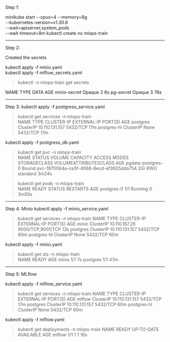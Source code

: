 Step 1:

minikube start --cpus=4 --memory=8g \
  --kubernetes-version=v1.30.6 \
  --wait=apiserver,system_pods \
  --wait-timeout=8m
kubectl create ns mlops-train

----------------------------------------------------
Step 2:

Created the secrets

kubectl apply -f minio.yaml   
kubectl apply -f mlflow_secrets.yaml   

> kubectl -n mlops-train get secrets  

NAME           TYPE     DATA   AGE
minio-secret   Opaque   2      6s
pg-secret      Opaque   3      78s



----------------------------------------------------
Step 3:
kubectl apply -f postgress_service.yaml
> kubectl get services -n mlops-train                                                       
NAME          TYPE        CLUSTER-IP       EXTERNAL-IP   PORT(S)    AGE
postgres      ClusterIP   10.110.131.157   <none>        5432/TCP   17m
postgres-hl   ClusterIP   None             <none>        5432/TCP   17m



kubectl apply -f postgress_db.yaml

> kubectl get pvc -n mlops-train                                               
NAME                STATUS   VOLUME                                     CAPACITY   ACCESS MODES   STORAGECLASS   VOLUMEATTRIBUTESCLASS   AGE
pgdata-postgres-0   Bound    pvc-1970064a-ce5f-4068-8ecd-ef3925dda754   2Gi        RWO            standard       <unset>                 3m24s

> kubectl get pods -n mlops-train                                                              
NAME         READY   STATUS    RESTARTS   AGE
postgres-0   1/1     Running   0          3m50s





----------------------------------------------------
Step 4:  Minio
kubectl apply -f minio_service.yaml 

> kubectl get services -n mlops-train
NAME          TYPE        CLUSTER-IP       EXTERNAL-IP   PORT(S)             AGE
minio         ClusterIP   10.110.187.26    <none>        9000/TCP,9001/TCP   13s
postgres      ClusterIP   10.110.131.157   <none>        5432/TCP            60m
postgres-hl   ClusterIP   None             <none>        5432/TCP            60m

kubectl apply -f minio.yaml

> kubectl get sts -n mlops-train     
NAME       READY   AGE
minio      1/1     7s
postgres   1/1     47m


----------------------------------------------------
Step 5:  MLflow

kubectl apply -f mlflow_service.yaml

> kubectl get services -n mlops-train
NAME          TYPE        CLUSTER-IP       EXTERNAL-IP   PORT(S)    AGE
mlflow        ClusterIP   10.110.131.157   <none>        5432/TCP   17m
postgres      ClusterIP   10.110.131.157   <none>        5432/TCP   60m
postgres-hl   ClusterIP   None             <none>        5432/TCP   60m




kubectl apply -f mlflow.yaml

> kubectl get deployments -n mlops-train
NAME     READY   UP-TO-DATE   AVAILABLE   AGE
mlflow   1/1     1            1           16s